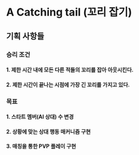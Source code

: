 # A Catching tail (꼬리 잡기)

## 기획 사항들

### 승리 조건

#### 1. 제한 시간 내에 모든 다른 적들의 꼬리를 잡아 아웃시킨다.
#### 2. 제한 시간이 끝나는 시점에 가장 긴 꼬리를 가지고 있다.


### 목표

#### 1. 스타트 멤버(AI 상대) 수 변경
#### 2. 상황에 맞는 상대 행동 매커니즘 구현
#### 3. 매칭을 통한 PVP 플레이 구현

